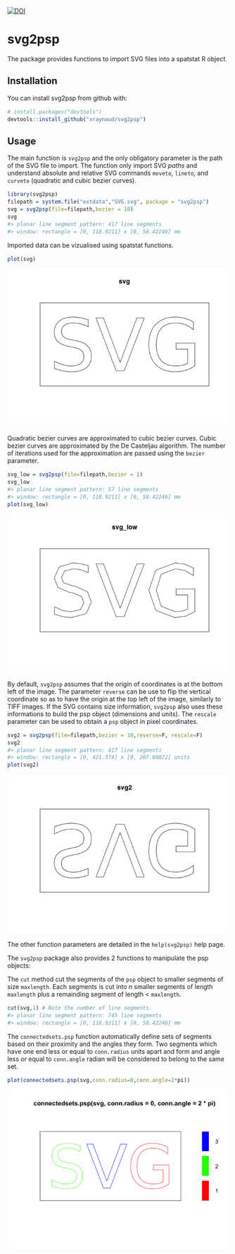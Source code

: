 
[![DOI](https://zenodo.org/badge/119565008.svg)](https://zenodo.org/badge/latestdoi/119565008)

svg2psp
=======

The package provides functions to import SVG files into a spatstat R object.

Installation
------------

You can install svg2psp from github with:

``` r
# install.packages("devtools")
devtools::install_github("xraynaud/svg2psp")
```

Usage
-----

The main function is `svg2psp` and the only obligatory parameter is the path of the SVG file to import. The function only import SVG *paths* and understand absolute and relative SVG commands `moveto`, `lineto`, and `curveto` (quadratic and cubic bezier curves).

``` r
library(svg2psp)
filepath = system.file("extdata","SVG.svg", package = "svg2psp")
svg = svg2psp(file=filepath,bezier = 10)
svg
#> planar line segment pattern: 417 line segments
#> window: rectangle = [0, 118.9211] x [0, 58.42246] mm
```

Imported data can be vizualised using spatstat functions.

``` r
plot(svg)
```

![](README/README-plot-1.png)

Quadratic bezier curves are approximated to cubic bezier curves. Cubic bezier curves are approximated by the De Casteljau algorithm. The number of iterations used for the approximation are passed using the `bezier` parameter.

``` r
svg_low = svg2psp(file=filepath,bezier = 1)
svg_low
#> planar line segment pattern: 57 line segments
#> window: rectangle = [0, 118.9211] x [0, 58.42246] mm
plot(svg_low)
```

![](README/README-lowres-1.png)

By default, `svg2psp` assumes that the origin of coordinates is at the bottom left of the image. The parameter `reverse` can be use to flip the vertical coordinate so as to have the origin at the top left of the image, similarly to TIFF images. If the SVG contains size information, `svg2psp` also uses these informations to build the psp object (dimensions and units). The `rescale` parameter can be used to obtain a `psp` object in pixel coordinates.

``` r
svg2 = svg2psp(file=filepath,bezier = 10,reverse=F, rescale=F)
svg2
#> planar line segment pattern: 417 line segments
#> window: rectangle = [0, 421.374] x [0, 207.00872] units
plot(svg2)
```

![](README/README-flip-1.png)

The other function parameters are detailed in the `help(svg2psp)` help page.

The `svg2psp` package also provides 2 functions to manipulate the psp objects:

The `cut` method cut the segments of the `psp` object to smaller segments of size `maxlength`. Each segments is cut into *n* smaller segments of length `maxlength` plus a remainding segment of length &lt; `maxlength`.

``` r
cut(svg,1) # Note the number of line segments.
#> planar line segment pattern: 745 line segments
#> window: rectangle = [0, 118.9211] x [0, 58.42246] mm
```

The `connectedsets.psp` function automatically define sets of segments based on their proximity and the angles they form. Two segments which have one end less or equal to `conn.radius` units apart and form and angle less or equal to `conn.angle` radian will be considered to belong to the same set.

``` r
plot(connectedsets.psp(svg,conn.radius=0,conn.angle=2*pi))
```

![](README/README-connected-1.png)
